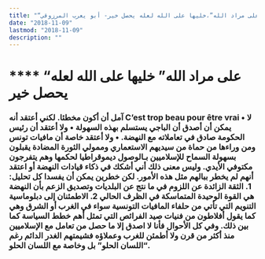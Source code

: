 ```yaml
---
title: "“على مراد الله”،خليها على الله لعله يحصل خير- أبو يعرب المرزوقي"
date: "2018-11-09"
lastmod: "2018-11-09"
description: ""
---
```

# **** **“على مراد الله” خليها على الله لعله يحصل خير**

### آمل أن أكون مخطئا. لكني أعتقد أنه C’est trop beau pour être vrai • لا يمكن أن أصدق أن الباجي يستسلم بهذه السهولة • ولا أعتقد أن رئيس الحكومة صادق في تعاملاته مع النهضة. • ولا أعتقد خاصة أن مافيات تونس ومن وراءها من حماة من سيديهم الاستعماري وممولي الثورة المضادة يقبلون بسهولة السماح للإسلاميين بـالوصول ديموقراطيا لحكمها وهم يتفرجون مكتوفي الأيدي. وليس معنى ذلك أني أشكك في ذكاء قيادات النهضة أو اعتقد أنهم لم يخطر ببالهم مثل هذه الأمور. لكن خطرين يمكن أن يفسدا كل تحليل: 1. الثقة الزائدة عن اللزوم في ما نتج عن البلديات وتصديق الزعم بأن النهضة هي القوة الوحيدة المتماسكة في الظرف الحالي 2. الاطمئنان إلى دبلوماسية التنويم التي تأتي من حلفاء المافيات التونسية سواء في الغرب أو الشرق وهي كما يقول أفلاطون من فنيات صيد الفرائص التي تمثل أهم خطط السياسة كما بين ذلك. وفي كل الأحوال فأنا لا اصدق إلا ما حصل من تعامل مع الإسلاميين منذ أكثر من قرن ولا أطمئن للغرب وعملاؤه فشيمتهم الغدر الدائم رغم “اللسان الحلو” بل وخاصة مع اللسان الحلو.

###